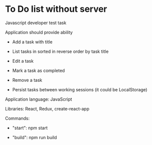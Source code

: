 # To Do list without server
Javascript developer test task

Application should provide ability

* Add a task with title

* List tasks in sorted in reverse order by task title

* Edit a task

* Mark a task as completed

* Remove a task

* Persist tasks between working sessions (it could be LocalStorage)

Application language: JavaScript

Libraries: React, Redux, create-react-app

Commands:

* "start": npm start

* "build": npm run build

